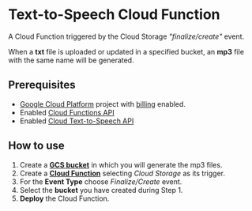 Text-to-Speech Cloud Function
===
A Cloud Function triggered by the Cloud Storage *"finalize/create"* event.

When a **txt** file is uploaded or updated in a specified bucket, 
an **mp3** file with the same name will be generated.


Prerequisites
---
* [Google Cloud Platform](https://console.cloud.google.com/) project with [billing](https://cloud.google.com/billing/docs/how-to/modify-project) enabled.
* Enabled [Cloud Functions API](https://console.cloud.google.com/apis/library/cloudfunctions.googleapis.com)
* Enabled [Cloud Text-to-Speech API](https://console.cloud.google.com/apis/library/texttospeech.googleapis.com)


How to use
---
1. Create a [**GCS bucket**](https://cloud.google.com/storage/docs/creating-buckets) in which you will generate the mp3 files.
2. Create a [**Cloud Function**](https://cloud.google.com/functions/docs/deploying/console) selecting *Cloud Storage* as its trigger.
3. For the **Event Type** choose *Finalize/Create* event.
4. Select the **bucket** you have created during Step 1.
5. **Deploy** the Cloud Function.

